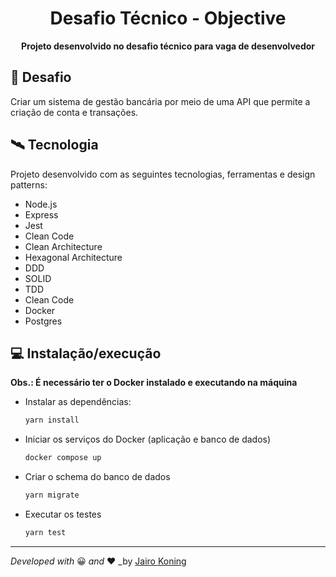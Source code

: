 <strong><h1 align="center">Desafio Técnico - Objective</h1></strong>
<p align="center"><strong>Projeto desenvolvido no desafio técnico para vaga de desenvolvedor</strong></p>

## 🚀 Desafio
Criar um sistema de gestão bancária por meio de uma API que permite a criação de conta e transações.

## 🛰️ Tecnologia
Projeto desenvolvido com as seguintes tecnologias, ferramentas e design patterns:

- Node.js
- Express
- Jest
- Clean Code
- Clean Architecture
- Hexagonal Architecture
- DDD
- SOLID
- TDD
- Clean Code
- Docker
- Postgres

## 💻 Instalação/execução

**Obs.: É necessário ter o Docker instalado e executando na máquina**
- Instalar as dependências:
   ```bash
   yarn install
   ```
- Iniciar os serviços do Docker (aplicação e banco de dados)
   ```bash
   docker compose up
   ```
- Criar o schema do banco de dados
   ```bash
   yarn migrate
   ```
- Executar os testes
   ```bash
   yarn test
   ```

---

_Developed with_ 😀 _and_ ❤️ _by [Jairo Koning](https://linkedin/in/jairokoning)
